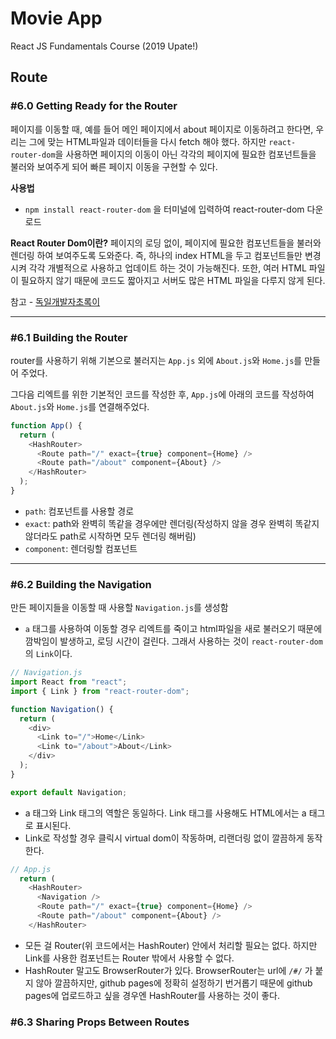 # Movie App

React JS Fundamentals Course (2019 Upate!)

## Route

### #6.0 Getting Ready for the Router

페이지를 이동할 때, 예를 들어 메인 페이지에서 about 페이지로 이동하려고 한다면, 우리는 그에 맞는 HTML파일과 데이터들을 다시 fetch 해야 했다. 하지만 `react-router-dom`을 사용하면 페이지의 이동이 아닌 각각의 페이지에 필요한 컴포넌트들을 불러와 보여주게 되어 빠른 페이지 이동을 구현할 수 있다.

**사용법**

- `npm install react-router-dom` 을 터미널에 입력하여 react-router-dom 다운로드

**React Router Dom이란?**
페이지의 로딩 없이, 페이지에 필요한 컴포넌트들을 불러와 렌더링 하여 보여주도록 도와준다. 즉, 하나의 index HTML을 두고 컴포넌트들만 변경시켜 각각 개별적으로 사용하고 업데이트 하는 것이 가능해진다. 또한, 여러 HTML 파일이 필요하지 않기 때문에 코드도 짧아지고 서버도 많은 HTML 파일을 다루지 않게 된다.

참고 - [독일개발자초록이](https://ko-de-dev-green.tistory.com/39)

---

### #6.1 Building the Router

router를 사용하기 위해 기본으로 불러지는 `App.js` 외에 `About.js`와 `Home.js`를 만들어 주었다.

그다음 리엑트를 위한 기본적인 코드를 작성한 후, `App.js`에 아래의 코드를 작성하여 `About.js`와 `Home.js`를 연결해주었다.

```javascript
function App() {
  return (
    <HashRouter>
      <Route path="/" exact={true} component={Home} />
      <Route path="/about" component={About} />
    </HashRouter>
  );
}
```

- `path`: 컴포넌트를 사용할 경로
- `exact`: path와 완벽히 똑같을 경우에만 렌더링(작성하지 않을 경우 완벽히 똑같지 않더라도 path로 시작하면 모두 렌더링 해버림)
- `component`: 렌더링할 컴포넌트

---

### #6.2 Building the Navigation

만든 페이지들을 이동할 때 사용할 `Navigation.js`를 생성함

- `a` 태그를 사용하여 이동할 경우 리엑트를 죽이고 html파일을 새로 불러오기 때문에 깜박임이 발생하고, 로딩 시간이 걸린다. 그래서 사용하는 것이 `react-router-dom`의 `Link`이다.

```javascript
// Navigation.js
import React from "react";
import { Link } from "react-router-dom";

function Navigation() {
  return (
    <div>
      <Link to="/">Home</Link>
      <Link to="/about">About</Link>
    </div>
  );
}

export default Navigation;
```

- a 태그와 Link 태그의 역할은 동일하다. Link 태그를 사용해도 HTML에서는 a 태그로 표시된다.
- Link로 작성할 경우 클릭시 virtual dom이 작동하며, 리랜더링 없이 깔끔하게 동작한다.

```javascript
// App.js
  return (
    <HashRouter>
      <Navigation />
      <Route path="/" exact={true} component={Home} />
      <Route path="/about" component={About} />
    </HashRouter>

```

- 모든 걸 Router(위 코드에서는 HashRouter) 안에서 처리할 필요는 없다. 하지만 Link를 사용한 컴포넌트는 Router 밖에서 사용할 수 없다.
- HashRouter 말고도 BrowserRouter가 있다. BrowserRouter는 url에 `/#/` 가 붙지 않아 깔끔하지만, github pages에 정확히 설정하기 번거롭기 때문에 github pages에 업로드하고 싶을 경우엔 HashRouter를 사용하는 것이 좋다.

### #6.3 Sharing Props Between Routes
